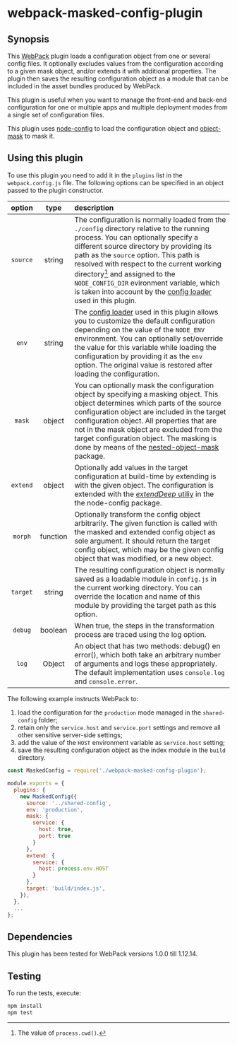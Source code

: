 # webpack-masked-config-plugin

## Synopsis

This [WebPack][] plugin loads a configuration object from one or several config files. It optionally excludes values from the configuration according to a given mask object, and/or extends it with additional properties. The plugin then saves the resulting configuration object as a module that can be included in the asset bundles produced by WebPack.

This plugin is useful when you want to manage the front-end and back-end configuration for one or multiple apps and multiple deployment modes from a single set of configuration files.

This plugin uses [node-config](https://www.npmjs.com/package/config) to load the configuration object and [object-mask](https://www.npmjs.com/package/object-mask) to mask it.


## Using this plugin
 
To use this plugin you need to add it in the `plugins` list in the `webpack.config.js` file. The following options can be specified in an object passed to the plugin constructor.

| option | type | description |
|:------:|:----:|:------------|
| `source` | string | The configuration is normally loaded from the `./config` directory relative to the running process. You can optionally specify a different source directory by providing its path as the `source` option. This path is resolved with respect to the current working directory[^1] and assigned to the `NODE_CONFIG_DIR` evironment variable, which is taken into account by the  [config loader](https://www.npmjs.com/package/config) used in this plugin.
| `env` | string | The [config loader](https://www.npmjs.com/package/config) used in this plugin allows you to customize the default configuration depending on the value of the `NODE_ENV` environment. You can optionally set/override the value for this variable while loading the configuration by providing it as the `env` option. The original value is restored after loading the configuration.
| `mask` | object | You can optionally mask the configuration object by specifying a masking object. This object determines which parts of the source configuration object are included in the target configuration object. All properties that are not in the mask object are excluded from the target configuration object. The masking is done by means of the [nested-object-mask](https://www.npmjs.com/package/nested-object-mask) package.
| `extend` | object | Optionally add values in the target configuration at build-time by extending is with the given object. The configuration is extended with the [_extendDeep_ utiliy](https://github.com/lorenwest/node-config/wiki/Using-Config-Utilities) in the the node-config package.
| `morph` | function | Optionally transform the config object arbitrarily. The given function is called with the masked and extended config object as sole argument. It should return the target config object, which may be the given config object that was modified, or a new object.
| `target` | string | The resulting configuration object is normally saved as a loadable module in `config.js` in the current working directory. You can override the location and name of this module by providing the target path as this option.
| `debug` | boolean | When true, the steps in the transformation process are traced using the log option. |
| `log` | Object | An object that has two methods: debug() en error(), which both take an arbitrary number of arguments and logs these appropriately. The default implementation uses `console.log` and `console.error`. |

[^1]: The value of `process.cwd()`.

The following example instructs WebPack to:

1. load the configuration for the `production` mode managed in the `shared-config` folder;
2. retain only the `service.host` and `service.port` settings and remove all other sensitive server-side settings;
3. add the value of the `HOST` environment variable as `service.host` setting;
4. save the resulting configuration object as the index module in the `build` directory. 

```js
const MaskedConfig = require('./webpack-masked-config-plugin');

module.exports = {
  plugins: {
    new MaskedConfig({
      source: '../shared-config',
      env: 'production',
      mask: {
        service: {
          host: true,
          port: true
        }
      },
      extend: {
        service: {
          host: process.env.HOST
        }
      },
      target: 'build/index.js',
    }),
  },
  ...
};
```


## Dependencies

This plugin has been tested for WebPack versions 1.0.0 till 1.12.14.


## Testing

To run the tests, execute:

```bash
npm install
npm test
```

[WebPack]: https://webpack.github.io
